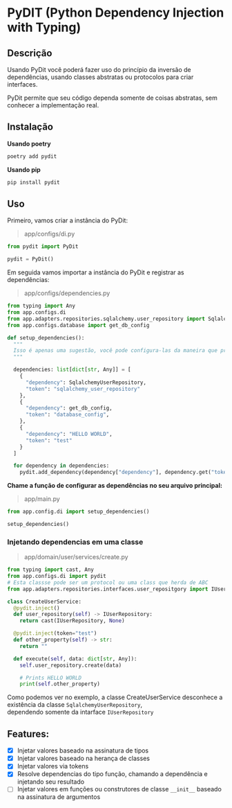 # PyDIT (Python Dependency Injection with Typing)

## Descrição

Usando PyDit você poderá fazer uso do princípio da inversão de dependências, usando classes abstratas ou protocolos para criar interfaces.

PyDit permite que seu código dependa somente de coisas abstratas, sem conhecer a implementação real.

## Instalação

**Usando poetry**

```zsh
poetry add pydit
```

**Usando pip**

```zsh
pip install pydit
```

## Uso

Primeiro, vamos criar a instância do PyDit:

> app/configs/di.py

```python
from pydit import PyDit

pydit = PyDit()
```

Em seguida vamos importar a instância do PyDit e registrar as dependências:

> app/configs/dependencies.py

```python
from typing import Any
from app.configs.di
from app.adapters.repositories.sqlalchemy.user_repository import SqlalchemyUserRepository
from app.configs.database import get_db_config

def setup_dependencies():
  """
  Isso é apenas uma sugestão, você pode configura-las da maneira que preferir
  """

  dependencies: list[dict[str, Any]] = [
    {
      "dependency": SqlalchemyUserRepository,
      "token": "sqlalchemy_user_repository"
    },
    {
      "dependency": get_db_config,
      "token": "database_config",
    },
    {
      "dependency": "HELLO WORLD",
      "token": "test"
    }
  ]

  for dependency in dependencies:
    pydit.add_dependency(dependency["dependency"], dependency.get("token"))
```

**Chame a função de configurar as dependências no seu arquivo principal:**

> app/main.py

```python
from app.config.di import setup_dependencies()

setup_dependencies()
```

### Injetando dependencias em uma classe

> app/domain/user/services/create.py

```python
from typing import cast, Any
from app.configs.di import pydit
# Esta classse pode ser um protocol ou uma class que herda de ABC
from app.adapters.repositories.interfaces.user_repositgory import IUserRepository

class CreateUserService:
  @pydit.inject()
  def user_repository(self) -> IUserRepository:
    return cast(IUserRepository, None)

  @pydit.inject(token="test")
  def other_property(self) -> str:
    return ""

  def execute(self, data: dict[str, Any]):
    self.user_repository.create(data)

    # Prints HELLO WORLD
    print(self.other_property)
```

Como podemos ver no exemplo, a classe CreateUserService desconhece a existência da classe `SqlalchemyUserRepository`,<br />
dependendo somente da intarface `IUserRepository`

## Features:

- [x] Injetar valores baseado na assinatura de tipos
- [x] Injetar valores baseado na herança de classes
- [x] Injetar valores via tokens
- [x] Resolve dependencias do tipo função, chamando a dependência e injetando seu resultado
- [ ] Injetar valores em funções ou construtores de classe `__init__` baseado na assinatura de argumentos
